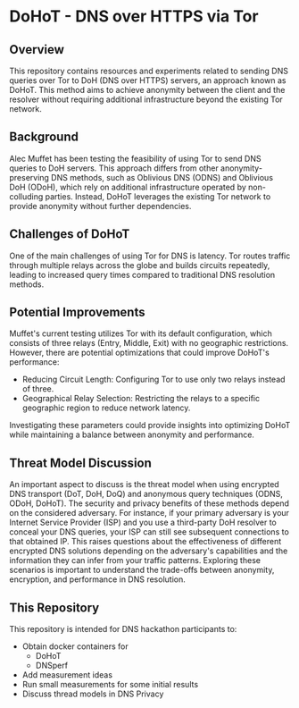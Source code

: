 # DoHoT - DNS over HTTPS via Tor

## Overview
This repository contains resources and experiments related to sending DNS
queries over Tor to DoH (DNS over HTTPS) servers, an approach known as DoHoT.
This method aims to achieve anonymity between the client and the resolver
without requiring additional infrastructure beyond the existing Tor network.

## Background
Alec Muffet has been testing the feasibility of using Tor to send DNS queries
to DoH servers. This approach differs from other anonymity-preserving DNS
methods, such as Oblivious DNS (ODNS) and Oblivious DoH (ODoH), which rely on
additional infrastructure operated by non-colluding parties. Instead, DoHoT
leverages the existing Tor network to provide anonymity without further
dependencies.

## Challenges of DoHoT
One of the main challenges of using Tor for DNS is latency. Tor routes traffic
through multiple relays across the globe and builds circuits repeatedly,
leading to increased query times compared to traditional DNS resolution
methods.

## Potential Improvements
Muffet's current testing utilizes Tor with its default configuration, which
consists of three relays (Entry, Middle, Exit) with no geographic restrictions.
However, there are potential optimizations that could improve DoHoT's performance:
- Reducing Circuit Length: Configuring Tor to use only two relays instead of three.
- Geographical Relay Selection: Restricting the relays to a specific geographic
  region to reduce network latency.

Investigating these parameters could provide insights into optimizing DoHoT
while maintaining a balance between anonymity and performance.

## Threat Model Discussion
An important aspect to discuss is the threat model when using encrypted DNS
transport (DoT, DoH, DoQ) and anonymous query techniques (ODNS, ODoH, DoHoT).
The security and privacy benefits of these methods depend on the considered
adversary. For instance, if your primary adversary is your Internet Service
Provider (ISP) and you use a third-party DoH resolver to conceal your DNS
queries, your ISP can still see subsequent connections to that obtained IP.
This raises questions about the effectiveness of different encrypted DNS
solutions depending on the adversary's capabilities and the information they
can infer from your traffic patterns. Exploring these scenarios is important to
understand the trade-offs between anonymity, encryption, and performance in DNS
resolution.

## This Repository
This repository is intended for DNS hackathon participants to:
- Obtain docker containers for 
    - DoHoT
    - DNSperf
- Add measurement ideas
- Run small measurements for some initial results
- Discuss thread models in DNS Privacy

